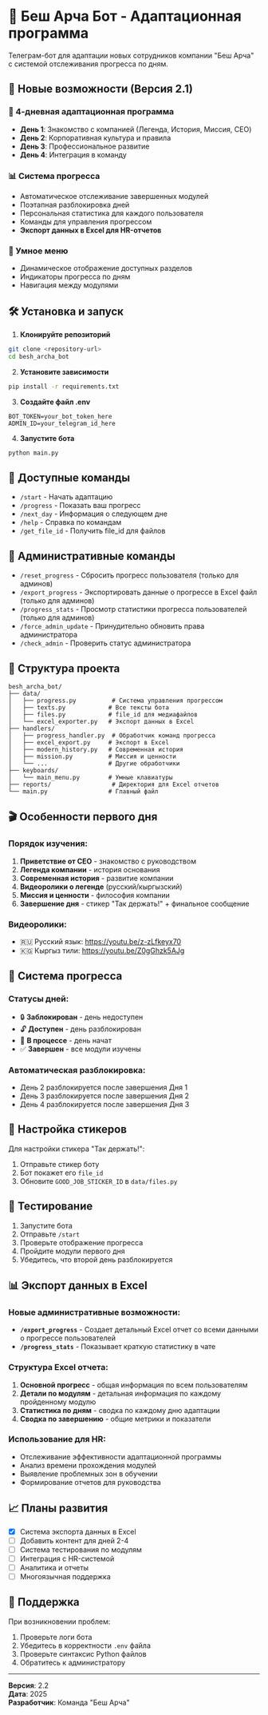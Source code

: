 # 🤖 Беш Арча Бот - Адаптационная программа

Телеграм-бот для адаптации новых сотрудников компании "Беш Арча" с системой отслеживания прогресса по дням.

## 🚀 Новые возможности (Версия 2.1)

### 📅 4-дневная адаптационная программа
- **День 1**: Знакомство с компанией (Легенда, История, Миссия, CEO)
- **День 2**: Корпоративная культура и правила
- **День 3**: Профессиональное развитие
- **День 4**: Интеграция в команду

### 📊 Система прогресса
- Автоматическое отслеживание завершенных модулей
- Поэтапная разблокировка дней
- Персональная статистика для каждого пользователя
- Команды для управления прогрессом
- **Экспорт данных в Excel для HR-отчетов**

### 🎯 Умное меню
- Динамическое отображение доступных разделов
- Индикаторы прогресса по дням
- Навигация между модулями

## 🛠 Установка и запуск

1. **Клонируйте репозиторий**
```bash
git clone <repository-url>
cd besh_archa_bot
```

2. **Установите зависимости**
```bash
pip install -r requirements.txt
```

3. **Создайте файл .env**
```env
BOT_TOKEN=your_bot_token_here
ADMIN_ID=your_telegram_id_here
```

4. **Запустите бота**
```bash
python main.py
```

## 📱 Доступные команды

- `/start` - Начать адаптацию
- `/progress` - Показать ваш прогресс
- `/next_day` - Информация о следующем дне
- `/help` - Справка по командам
- `/get_file_id` - Получить file_id для файлов

## 🔧 Административные команды

- `/reset_progress` - Сбросить прогресс пользователя (только для админов)
- `/export_progress` - Экспортировать данные о прогрессе в Excel файл (только для админов)
- `/progress_stats` - Просмотр статистики прогресса пользователей (только для админов)
- `/force_admin_update` - Принудительно обновить права администратора
- `/check_admin` - Проверить статус администратора

## 📁 Структура проекта

```
besh_archa_bot/
├── data/
│   ├── progress.py          # Система управления прогрессом
│   ├── texts.py            # Все тексты бота
│   ├── files.py            # file_id для медиафайлов
│   └── excel_exporter.py   # Экспорт данных в Excel
├── handlers/
│   ├── progress_handler.py  # Обработчик команд прогресса
│   ├── excel_export.py     # Экспорт в Excel
│   ├── modern_history.py   # Современная история
│   ├── mission.py          # Миссия и ценности
│   └── ...                 # Другие обработчики
├── keyboards/
│   └── main_menu.py        # Умные клавиатуры
├── reports/                 # Директория для Excel отчетов
└── main.py                 # Главный файл
```

## 🎬 Особенности первого дня

### Порядок изучения:
1. **Приветствие от CEO** - знакомство с руководством
2. **Легенда компании** - история основания
3. **Современная история** - развитие компании
4. **Видеоролики о легенде** (русский/кыргызский)
5. **Миссия и ценности** - философия компании
6. **Завершение дня** - стикер "Так держать!" + финальное сообщение

### Видеоролики:
- 🇷🇺 Русский язык: https://youtu.be/z-zLfkeyx70
- 🇰🇬 Кыргыз тили: https://youtu.be/Z0gGhzk5AJg

## 🔄 Система прогресса

### Статусы дней:
- 🔒 **Заблокирован** - день недоступен
- 🔓 **Доступен** - день разблокирован
- 🔄 **В процессе** - день начат
- ✅ **Завершен** - все модули изучены

### Автоматическая разблокировка:
- День 2 разблокируется после завершения Дня 1
- День 3 разблокируется после завершения Дня 2
- День 4 разблокируется после завершения Дня 3

## 🎨 Настройка стикеров

Для настройки стикера "Так держать!":

1. Отправьте стикер боту
2. Бот покажет его `file_id`
3. Обновите `GOOD_JOB_STICKER_ID` в `data/files.py`

## 🧪 Тестирование

1. Запустите бота
2. Отправьте `/start`
3. Проверьте отображение прогресса
4. Пройдите модули первого дня
5. Убедитесь, что второй день разблокируется

## 📊 Экспорт данных в Excel

### Новые административные возможности:
- **`/export_progress`** - Создает детальный Excel отчет со всеми данными о прогрессе пользователей
- **`/progress_stats`** - Показывает краткую статистику в чате

### Структура Excel отчета:
1. **Основной прогресс** - общая информация по всем пользователям
2. **Детали по модулям** - детальная информация по каждому пройденному модулю
3. **Статистика по дням** - сводка по каждому дню адаптации
4. **Сводка по завершению** - общие метрики и показатели

### Использование для HR:
- Отслеживание эффективности адаптационной программы
- Анализ времени прохождения модулей
- Выявление проблемных зон в обучении
- Формирование отчетов для руководства

## 📈 Планы развития

- [x] Система экспорта данных в Excel
- [ ] Добавить контент для дней 2-4
- [ ] Система тестирования по модулям
- [ ] Интеграция с HR-системой
- [ ] Аналитика и отчеты
- [ ] Многоязычная поддержка

## 🤝 Поддержка

При возникновении проблем:
1. Проверьте логи бота
2. Убедитесь в корректности `.env` файла
3. Проверьте синтаксис Python файлов
4. Обратитесь к администратору

---

**Версия**: 2.2  
**Дата**: 2025  
**Разработчик**: Команда "Беш Арча" 